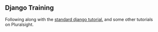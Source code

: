 ## Django Training

Following along with the [standard django tutorial.](https://docs.djangoproject.com/en/3.2/intro/tutorial01/) and some other tutorials on Pluralsight.
